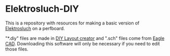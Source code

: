 # Elektrosluch-DIY

This is a repository with resources for making a basic version of [Elektrosluch](https://zvukolom.org/elektrosluch) on a perfboard.

"*.diy" files are made in [DIY Layout creator](https://code.google.com/archive/p/diy-layout-creator/) and ".sch" files come from [Eagle CAD](http://www.cadsoftusa.com/). Downloading this software will only be necessary if you need to edit those files.

